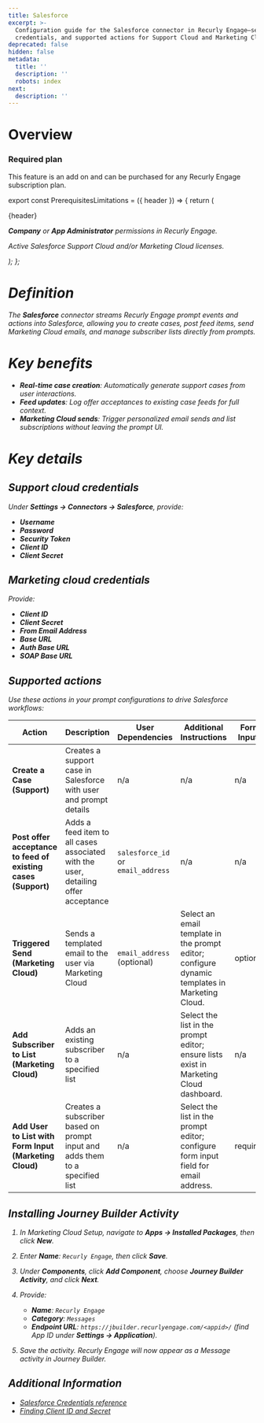```yaml
---
title: Salesforce
excerpt: >-
  Configuration guide for the Salesforce connector in Recurly Engage—setup,
  credentials, and supported actions for Support Cloud and Marketing Cloud.
deprecated: false
hidden: false
metadata:
  title: ''
  description: ''
  robots: index
next:
  description: ''
---
```

# Overview

### Required plan

This feature is an add on and can be purchased for any Recurly Engage subscription plan.

export const PrerequisitesLimitations = ({ header }) => {
  return (
    <div className="flex justify-start">
      <div className="rounded-md p-6 m-4 max-w-lg shadow-md border border-gray-300 dark:bg-gray-800 dark:border-gray-600">
        <p className="text-lg font-bold">{header}</p>
        <p>
          <i className="fa-solid fa-check mr-2" />
          <strong>Company</strong> or <strong>App Administrator</strong> permissions in Recurly Engage.
        </p>
        <p>
          <i className="fa-solid fa-check mr-2" />
          Active Salesforce Support Cloud and/or Marketing Cloud licenses.
        </p>
      </div>
    </div>
  );
};

<PrerequisitesLimitations header="Prerequisites & limitations" />

# Definition

The **Salesforce** connector streams Recurly Engage prompt events and actions into Salesforce, allowing you to create cases, post feed items, send Marketing Cloud emails, and manage subscriber lists directly from prompts.

# Key benefits

* **Real-time case creation**: Automatically generate support cases from user interactions.
* **Feed updates**: Log offer acceptances to existing case feeds for full context.
* **Marketing Cloud sends**: Trigger personalized email sends and list subscriptions without leaving the prompt UI.

# Key details

## Support cloud credentials

Under **Settings → Connectors → Salesforce**, provide:

* **Username**
* **Password**
* **Security Token**
* **Client ID**
* **Client Secret**

## Marketing cloud credentials

Provide:

* **Client ID**
* **Client Secret**
* **From Email Address**
* **Base URL**
* **Auth Base URL**
* **SOAP Base URL**

## Supported actions

Use these actions in your prompt configurations to drive Salesforce workflows:

| Action                                                        | Description                                                                        | User Dependencies                  | Additional Instructions                                                                        | Form Inputs |
| ------------------------------------------------------------- | ---------------------------------------------------------------------------------- | ---------------------------------- | ---------------------------------------------------------------------------------------------- | ----------- |
| **Create a Case (Support)**                                   | Creates a support case in Salesforce with user and prompt details                  | n/a                                | n/a                                                                                            | n/a         |
| **Post offer acceptance to feed of existing cases (Support)** | Adds a feed item to all cases associated with the user, detailing offer acceptance | `salesforce_id` or `email_address` | n/a                                                                                            | n/a         |
| **Triggered Send (Marketing Cloud)**                          | Sends a templated email to the user via Marketing Cloud                            | `email_address` (optional)         | Select an email template in the prompt editor; configure dynamic templates in Marketing Cloud. | optional    |
| **Add Subscriber to List (Marketing Cloud)**                  | Adds an existing subscriber to a specified list                                    | n/a                                | Select the list in the prompt editor; ensure lists exist in Marketing Cloud dashboard.         | n/a         |
| **Add User to List with Form Input (Marketing Cloud)**        | Creates a subscriber based on prompt input and adds them to a specified list       | n/a                                | Select the list in the prompt editor; configure form input field for email address.            | required    |

## Installing Journey Builder Activity

1. In Marketing Cloud Setup, navigate to **Apps → Installed Packages**, then click **New**.
2. Enter **Name**: `Recurly Engage`, then click **Save**.
3. Under **Components**, click **Add Component**, choose **Journey Builder Activity**, and click **Next**.
4. Provide:

   * **Name**: `Recurly Engage`
   * **Category**: `Messages`
   * **Endpoint URL**: `https://jbuilder.recurlyengage.com/<appid>/` (find App ID under **Settings → Application**).
5. Save the activity. Recurly Engage will now appear as a Message activity in Journey Builder.

## Additional Information

* [Salesforce Credentials reference](https://developer.salesforce.com/forums/?id=906F0000000AfcgIAC)
* [Finding Client ID and Secret](https://salesforce.stackexchange.com/questions/40346/where-do-i-find-the-client-id-and-client-secret-of-an-existing-connected-app/224659#224659)